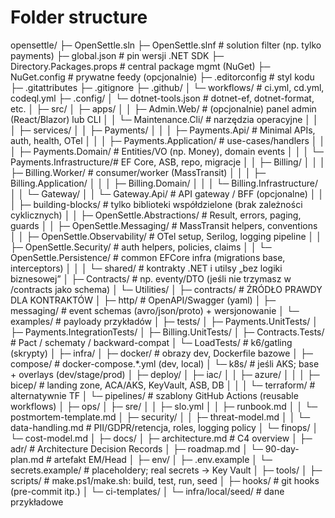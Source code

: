 # Folder structure

opensettle/
├─ OpenSettle.sln
├─ OpenSettle.slnf                 # solution filter (np. tylko payments)
├─ global.json                     # pin wersji .NET SDK
├─ Directory.Packages.props        # central package mgmt (NuGet)
├─ NuGet.config                    # prywatne feedy (opcjonalnie)
├─ .editorconfig                   # styl kodu
├─ .gitattributes
├─ .gitignore
├─ .github/
│  └─ workflows/                   # ci.yml, cd.yml, codeql.yml
├─ .config/
│  └─ dotnet-tools.json            # dotnet-ef, dotnet-format, etc.
│
├─ src/
│  ├─ apps/
│  │  ├─ Admin.Web/                # (opcjonalnie) panel admin (React/Blazor) lub CLI
│  │  └─ Maintenance.Cli/          # narzędzia operacyjne
│  │
│  ├─ services/
│  │  ├─ Payments/
│  │  │  ├─ Payments.Api/          # Minimal APIs, auth, health, OTel
│  │  │  ├─ Payments.Application/  # use-cases/handlers
│  │  │  ├─ Payments.Domain/       # Entities/VO (np. Money), domain events
│  │  │  └─ Payments.Infrastructure/# EF Core, ASB, repo, migracje
│  │  ├─ Billing/
│  │  │  ├─ Billing.Worker/        # consumer/worker (MassTransit)
│  │  │  ├─ Billing.Application/
│  │  │  ├─ Billing.Domain/
│  │  │  └─ Billing.Infrastructure/
│  │  └─ Gateway/
│  │     └─ Gateway.Api/           # API gateway / BFF (opcjonalne)
│  │
│  ├─ building-blocks/             # tylko biblioteki współdzielone (brak zależności cyklicznych)
│  │  ├─ OpenSettle.Abstractions/  # Result, errors, paging, guards
│  │  ├─ OpenSettle.Messaging/     # MassTransit helpers, conventions
│  │  ├─ OpenSettle.Observability/ # OTel setup, Serilog, logging pipeline
│  │  ├─ OpenSettle.Security/      # auth helpers, policies, claims
│  │  └─ OpenSettle.Persistence/   # common EFCore infra (migrations base, interceptors)
│  │
│  └─ shared/                      # kontrakty .NET i utilsy „bez logiki biznesowej”
│     ├─ Contracts/                # np. eventy/DTO (jeśli nie trzymasz w /contracts jako schema)
│     └─ Utilities/
│
├─ contracts/                      # ŹRÓDŁO PRAWDY DLA KONTRAKTÓW
│  ├─ http/                        # OpenAPI/Swagger (yaml)
│  ├─ messaging/                   # event schemas (avro/json/proto) + wersjonowanie
│  └─ examples/                    # payloady przykładów
│
├─ tests/
│  ├─ Payments.UnitTests/
│  ├─ Payments.IntegrationTests/
│  ├─ Billing.UnitTests/
│  ├─ Contracts.Tests/             # Pact / schematy / backward-compat
│  └─ LoadTests/                   # k6/gatling (skrypty)
│
├─ infra/
│  ├─ docker/                      # obrazy dev, Dockerfile bazowe
│  ├─ compose/                     # docker-compose.*.yml (dev, local)
│  └─ k8s/                         # jeśli AKS; base + overlays (dev/stage/prod)
│
├─ deploy/
│  ├─ iac/
│  │  ├─ azure/
│  │  │  ├─ bicep/                 # landing zone, ACA/AKS, KeyVault, ASB, DB
│  │  │  └─ terraform/             # alternatywnie TF
│  └─ pipelines/                   # szablony GitHub Actions (reusable workflows)
│
├─ ops/
│  ├─ sre/
│  │  ├─ slo.yml
│  │  ├─ runbook.md
│  │  └─ postmortem-template.md
│  ├─ security/
│  │  ├─ threat-model.md
│  │  └─ data-handling.md          # PII/GDPR/retencja, roles, logging policy
│  └─ finops/
│     └─ cost-model.md
│
├─ docs/
│  ├─ architecture.md              # C4 overview
│  ├─ adr/                         # Architecture Decision Records
│  ├─ roadmap.md
│  └─ 90-day-plan.md               # artefakt EM/Head
│
├─ env/
│  ├─ .env.example
│  └─ secrets.example/             # placeholdery; real secrets → Key Vault
│
├─ tools/
│  ├─ scripts/                     # make.ps1/make.sh: build, test, run, seed
│  ├─ hooks/                       # git hooks (pre-commit itp.)
│  └─ ci-templates/
│
└─ infra/local/seed/               # dane przykładowe
